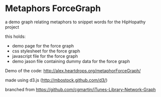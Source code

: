 Metaphors ForceGraph
====================

a demo graph relating metaphors to snippet words for the HipHopathy project

this holds:
  
  - demo page for the force graph
  - css stylesheet for the force graph
  - javascript file for the force graph
  - demo jason file containing dummy data for the force graph

  Demo of the code: http://alex.heartdrops.org/metaphorForceGraph/

  made using d3.js (http://mbostock.github.com/d3/)
  
  branched from https://github.com/cgmartin/iTunes-Library-Network-Graph